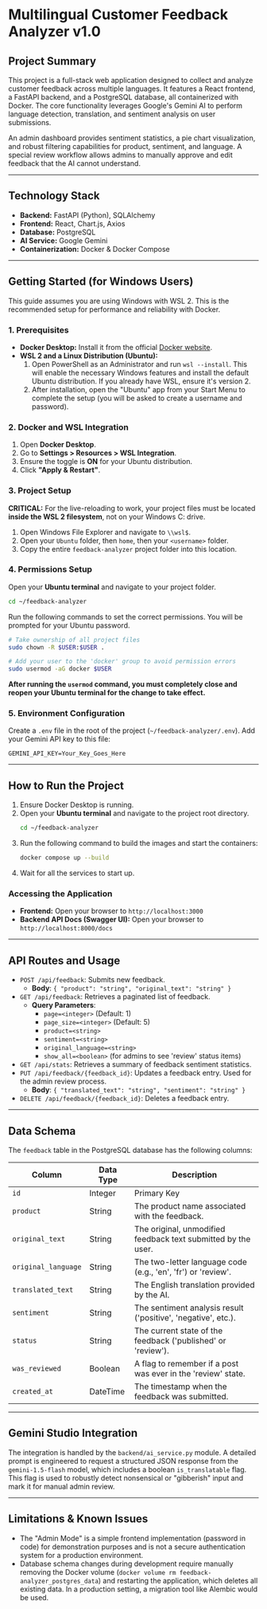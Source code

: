 # Multilingual Customer Feedback Analyzer v1.0

## Project Summary

This project is a full-stack web application designed to collect and analyze customer feedback across multiple languages. It features a React frontend, a FastAPI backend, and a PostgreSQL database, all containerized with Docker. The core functionality leverages Google's Gemini AI to perform language detection, translation, and sentiment analysis on user submissions.

An admin dashboard provides sentiment statistics, a pie chart visualization, and robust filtering capabilities for product, sentiment, and language. A special review workflow allows admins to manually approve and edit feedback that the AI cannot understand.

---

## Technology Stack

-   **Backend:** FastAPI (Python), SQLAlchemy
-   **Frontend:** React, Chart.js, Axios
-   **Database:** PostgreSQL
-   **AI Service:** Google Gemini
-   **Containerization:** Docker & Docker Compose

---

## Getting Started (for Windows Users)

This guide assumes you are using Windows with WSL 2. This is the recommended setup for performance and reliability with Docker.

### 1. Prerequisites

-   **Docker Desktop:** Install it from the official [Docker website](https://www.docker.com/products/docker-desktop/).
-   **WSL 2 and a Linux Distribution (Ubuntu):**
    1.  Open PowerShell as an Administrator and run `wsl --install`. This will enable the necessary Windows features and install the default Ubuntu distribution. If you already have WSL, ensure it's version 2.
    2.  After installation, open the "Ubuntu" app from your Start Menu to complete the setup (you will be asked to create a username and password).

### 2. Docker and WSL Integration

1.  Open **Docker Desktop**.
2.  Go to **Settings > Resources > WSL Integration**.
3.  Ensure the toggle is **ON** for your Ubuntu distribution.
4.  Click **"Apply & Restart"**.

### 3. Project Setup

**CRITICAL:** For the live-reloading to work, your project files must be located **inside the WSL 2 filesystem**, not on your Windows C: drive.

1.  Open Windows File Explorer and navigate to `\\wsl$`.
2.  Open your `Ubuntu` folder, then `home`, then your `<username>` folder.
3.  Copy the entire `feedback-analyzer` project folder into this location.

### 4. Permissions Setup

Open your **Ubuntu terminal** and navigate to your project folder.

```bash
cd ~/feedback-analyzer
```

Run the following commands to set the correct permissions. You will be prompted for your Ubuntu password.

```bash
# Take ownership of all project files
sudo chown -R $USER:$USER .

# Add your user to the 'docker' group to avoid permission errors
sudo usermod -aG docker $USER
```

**After running the `usermod` command, you must completely close and reopen your Ubuntu terminal for the change to take effect.**

### 5. Environment Configuration

Create a `.env` file in the root of the project (`~/feedback-analyzer/.env`). Add your Gemini API key to this file:

```
GEMINI_API_KEY=Your_Key_Goes_Here
```

---

## How to Run the Project

1.  Ensure Docker Desktop is running.
2.  Open your **Ubuntu terminal** and navigate to the project root directory.
    ```bash
    cd ~/feedback-analyzer
    ```
3.  Run the following command to build the images and start the containers:
    ```bash
    docker compose up --build
    ```
4.  Wait for all the services to start up.

### Accessing the Application

-   **Frontend:** Open your browser to `http://localhost:3000`
-   **Backend API Docs (Swagger UI):** Open your browser to `http://localhost:8000/docs`

---

## API Routes and Usage

-   `POST /api/feedback`: Submits new feedback.
    -   **Body**: `{ "product": "string", "original_text": "string" }`
-   `GET /api/feedback`: Retrieves a paginated list of feedback.
    -   **Query Parameters**:
        -   `page=<integer>` (Default: 1)
        -   `page_size=<integer>` (Default: 5)
        -   `product=<string>`
        -   `sentiment=<string>`
        -   `original_language=<string>`
        -   `show_all=<boolean>` (for admins to see 'review' status items)
-   `GET /api/stats`: Retrieves a summary of feedback sentiment statistics.
-   `PUT /api/feedback/{feedback_id}`: Updates a feedback entry. Used for the admin review process.
    -   **Body**: `{ "translated_text": "string", "sentiment": "string" }`
-   `DELETE /api/feedback/{feedback_id}`: Deletes a feedback entry.

---

## Data Schema

The `feedback` table in the PostgreSQL database has the following columns:

| Column              | Data Type | Description                                                    |
| ------------------- | --------- | -------------------------------------------------------------- |
| `id`                | Integer   | Primary Key                                                    |
| `product`           | String    | The product name associated with the feedback.                 |
| `original_text`     | String    | The original, unmodified feedback text submitted by the user.  |
| `original_language` | String    | The two-letter language code (e.g., 'en', 'fr') or 'review'.   |
| `translated_text`   | String    | The English translation provided by the AI.                    |
| `sentiment`         | String    | The sentiment analysis result ('positive', 'negative', etc.).  |
| `status`            | String    | The current state of the feedback ('published' or 'review').   |
| `was_reviewed`      | Boolean   | A flag to remember if a post was ever in the 'review' state.   |
| `created_at`        | DateTime  | The timestamp when the feedback was submitted.                 |

---

## Gemini Studio Integration

The integration is handled by the `backend/ai_service.py` module. A detailed prompt is engineered to request a structured JSON response from the `gemini-1.5-flash` model, which includes a boolean `is_translatable` flag. This flag is used to robustly detect nonsensical or "gibberish" input and mark it for manual admin review.

---

## Limitations & Known Issues

-   The "Admin Mode" is a simple frontend implementation (password in code) for demonstration purposes and is not a secure authentication system for a production environment.
-   Database schema changes during development require manually removing the Docker volume (`docker volume rm feedback-analyzer_postgres_data`) and restarting the application, which deletes all existing data. In a production setting, a migration tool like Alembic would be used.


